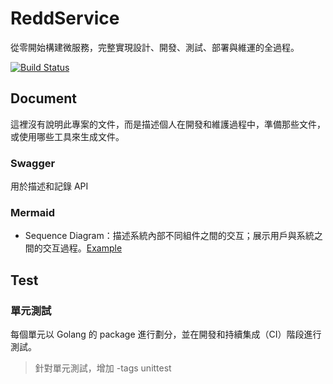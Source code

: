 # ReddService

從零開始構建微服務，完整實現設計、開發、測試、部署與維運的全過程。

[![Build Status](https://github.com/reddtsai/reddservice/actions/workflows/test.yml/badge.svg)](https://github.com/reddtsai/reddservice/actions)

## Document

這裡沒有說明此專案的文件，而是描述個人在開發和維護過程中，準備那些文件，或使用哪些工具來生成文件。

### Swagger

用於描述和記錄 API

### Mermaid

- Sequence Diagram：描述系統內部不同組件之間的交互；展示用戶與系統之間的交互過程。[Example](https://github.com/reddtsai/reddservice/tree/main/docs)

## Test

### 單元測試

每個單元以 Golang 的 package 進行劃分，並在開發和持續集成（CI）階段進行測試。

> 針對單元測試，增加 -tags unittest
